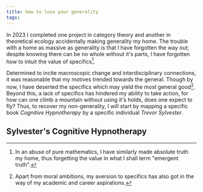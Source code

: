 ```yaml
---
title: how to lose your generality
tags: 
---
```


In 2023 I completed one project in category theory and another in theoretical ecology accidentally making generality my home. The trouble with a home as massive as generality is that I have forgotten the way out;<!--more--> despite knowing there can be no whole without it's parts, I have forgotten how to intuit the value of specifics[^1].

Determined to incite macroscopic change and interdisciplinary connections, it was reasonable that my motives trended towards the general. Though by now, I have deserted the specifics which may yield the most general good[^2]. Beyond this, a lack of specifics has hindered my ability to take action, for how can one climb a mountain without using it's holds, does one expect to fly? Thus, to recover my non-generality, I will start by mapping a specific book *Cognitive Hypnotherapy* by a specific individual *Trevor Sylvester*.

## Sylvester's Cognitive Hypnotherapy 









[^1]: In an abuse of pure mathematics, I have similarly made absolute truth my home, thus forgetting the value in what I shall term "emergent truth".
[^2]: Apart from moral ambitions, my aversion to specifics has also got in the way of my academic and career aspirations.
